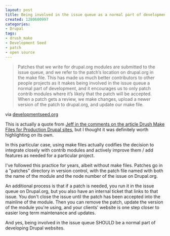 ```yaml
--- 
layout: post
title: Being involved in the issue queue as a normal part of development
created: 1280600997
categories: 
- Drupal
tags:
- drush_make
- Development Seed
- patch
- open source
---
```

<p><a href="http://www.flickr.com/photos/drumm/1427977653/"><img alt="" class="imagecache-thumb lightbox" src="/sites/bmannconsulting.com/files/imagecache/thumb/postimages/1427977653_fee7de8eca_d.jpg" style="margin-left: 10px; margin-right: 10px; margin-top: 10px; margin-bottom: 10px; float: right; " title=""></a></p>
<blockquote>Patches that we write for drupal.org modules are submitted to the issue queue, and we refer to the patch’s location on drupal.org in the make file. This has made us much better contributors to other people projects as it makes being involved in the issue queue a normal part of development, and it encourages us to only patch contrib modules where it’s likely that the patch will be accepted. When a patch gets a review, we make changes, upload a newer version of the patch to drupal.org, and update our make file.</blockquote>
<p>via <a href="http://developmentseed.org/blog/2010/jul/27/drush-make-files-production-drupal-sites">developmentseed.org</a></p>
<p>This is actually a quote from <a href="http://developmentseed.org/blog/2010/jul/27/drush-make-files-production-drupal-sites#comment-5288">Jeff in the comments on the article Drush Make Files for Production Drupal sites</a>, but I thought it was definitely worth highlighting on its own.</p>
<p>In this particular case, using make files actually codifies the decision to integrate closely with contrib modules and actively improve them / add features as needed for a particular project.</p>
<p>I've followed this practice for years, albeit without make files. Patches go in a "patches" directory in version control, with the patch file named with both the name of the module and the node number of the issue on Drupal.org.</p>
<p>An additional process is that if a patch is needed, you run it in the issue queue on Drupal.org, but you also have an internal ticket that links to that issue. You don't close the issue until the patch has been accepted into the mainline of the module. Then you can remove the patch, update the version of the module you're using, and your clients' website is one step closer to easier long term maintenance and updates.</p>
<p>And yes, being involved in the issue queue SHOULD be a normal part of developing Drupal websites.</p>
